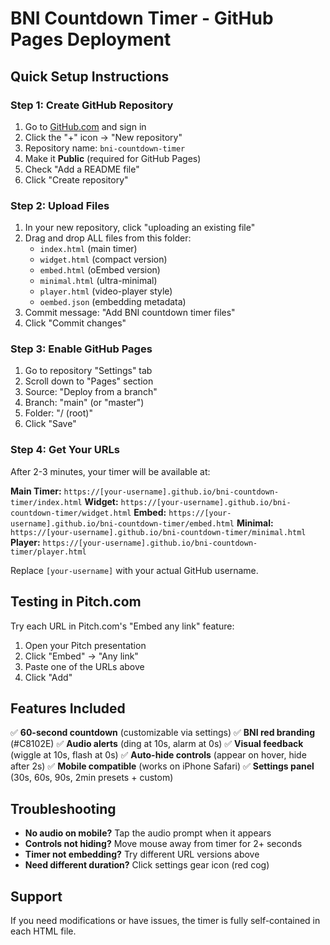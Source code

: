 # BNI Countdown Timer - GitHub Pages Deployment

## Quick Setup Instructions

### Step 1: Create GitHub Repository
1. Go to [GitHub.com](https://github.com) and sign in
2. Click the "+" icon → "New repository"
3. Repository name: `bni-countdown-timer`
4. Make it **Public** (required for GitHub Pages)
5. Check "Add a README file"
6. Click "Create repository"

### Step 2: Upload Files
1. In your new repository, click "uploading an existing file"
2. Drag and drop ALL files from this folder:
   - `index.html` (main timer)
   - `widget.html` (compact version)
   - `embed.html` (oEmbed version)
   - `minimal.html` (ultra-minimal)
   - `player.html` (video-player style)
   - `oembed.json` (embedding metadata)
3. Commit message: "Add BNI countdown timer files"
4. Click "Commit changes"

### Step 3: Enable GitHub Pages
1. Go to repository "Settings" tab
2. Scroll down to "Pages" section
3. Source: "Deploy from a branch"
4. Branch: "main" (or "master")
5. Folder: "/ (root)"
6. Click "Save"

### Step 4: Get Your URLs
After 2-3 minutes, your timer will be available at:

**Main Timer:** `https://[your-username].github.io/bni-countdown-timer/index.html`
**Widget:** `https://[your-username].github.io/bni-countdown-timer/widget.html`
**Embed:** `https://[your-username].github.io/bni-countdown-timer/embed.html`
**Minimal:** `https://[your-username].github.io/bni-countdown-timer/minimal.html`
**Player:** `https://[your-username].github.io/bni-countdown-timer/player.html`

Replace `[your-username]` with your actual GitHub username.

## Testing in Pitch.com

Try each URL in Pitch.com's "Embed any link" feature:
1. Open your Pitch presentation
2. Click "Embed" → "Any link"
3. Paste one of the URLs above
4. Click "Add"

## Features Included

✅ **60-second countdown** (customizable via settings)
✅ **BNI red branding** (#C8102E)
✅ **Audio alerts** (ding at 10s, alarm at 0s)
✅ **Visual feedback** (wiggle at 10s, flash at 0s)
✅ **Auto-hide controls** (appear on hover, hide after 2s)
✅ **Mobile compatible** (works on iPhone Safari)
✅ **Settings panel** (30s, 60s, 90s, 2min presets + custom)

## Troubleshooting

- **No audio on mobile?** Tap the audio prompt when it appears
- **Controls not hiding?** Move mouse away from timer for 2+ seconds
- **Timer not embedding?** Try different URL versions above
- **Need different duration?** Click settings gear icon (red cog)

## Support

If you need modifications or have issues, the timer is fully self-contained in each HTML file.

